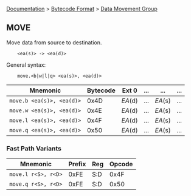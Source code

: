 [Documentation](../../README.md) > [Bytecode Format](../README.md) > [Data Movement Group](../InstructionsDataMovel.md)

## MOVE

Move data from source to destination.

        <ea(s)> -> <ea(d)>

General syntax:

        move.<b|w|l|q> <ea(s)>, <ea(d)>

| Mnemonic | Bytecode | Ext 0 | ... | ... | ... |
| - | - | - | - | - | - |
| `move.b <ea(s)>, <ea(d)>` | 0x4D | *EA*(d) | ... | *EA*(s) | ... |
| `move.w <ea(s)>, <ea(d)>` | 0x4E | *EA*(d) | ... | *EA*(s) | ... |
| `move.l <ea(s)>, <ea(d)>` | 0x4F | *EA*(d) | ... | *EA*(s) | ... |
| `move.q <ea(s)>, <ea(d)>` | 0x50 | *EA*(d) | ... | *EA*(s) | ... |

### Fast Path Variants

| Mnemonic | Prefix | Reg | Opcode |
| - | - | - | - |
| `move.l r<S>, r<D>` | 0xFE | S:D | 0x4F |
| `move.q r<S>, r<D>` | 0xFE | S:D | 0x50 |

